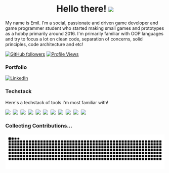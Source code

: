 <div align="center">
  <h1>
    Hello there! <img src="https://media.giphy.com/media/hvRJCLFzcasrR4ia7z/giphy.gif" width="30px"/>
  </h1>
</div>

My name is Emil. I'm a social, passionate and driven game developer and game programmer student who started making small games and prototypes as a hobby primarily around 2016. I'm primarily familiar with OOP languages and try to focus a lot on clean code, separation of concerns, solid principles, code architecture and etc!

<div align="left">
  
  [![GitHub followers](https://img.shields.io/github/followers/Dev-Luteus?label=Follow&style=social)](https://github.com/Dev-Luteus)
  [![Profile Views](https://komarev.com/ghpvc/?username=Dev-Luteus&color=brightgreen)](https://github.com/Dev-Luteus)
</div>

### Portfolio
[![LinkedIn](https://img.shields.io/badge/linkedin-%230077B5.svg?style=for-the-badge&logo=linkedin&logoColor=white)](https://www.linkedin.com/in/emil-m-661824164/)

### Techstack  
Here's a techstack of tools I'm most familiar with! 
<p align="left">
  <img src="https://img.shields.io/badge/C-00599C?style=flat-square&logo=c&logoColor=white" height="30" />&nbsp;
  <img src="https://img.shields.io/badge/C%23-239120?style=flat-square&logo=c-sharp&logoColor=white" height="30" />&nbsp;
  <img src="https://img.shields.io/badge/Java-007396?style=flat-square&logo=openjdk&logoColor=white" height="30" />&nbsp;
  <img src="https://img.shields.io/badge/JavaScript-F7DF1E?style=flat-square&logo=javascript&logoColor=black" height="30" />&nbsp;
  <img src="https://img.shields.io/badge/GitHub-181717?style=flat-square&logo=github&logoColor=white" height="30" />&nbsp;
  <img src="https://img.shields.io/badge/Unity-000000?style=flat-square&logo=unity&logoColor=white" height="30" />&nbsp;
  <img src="https://img.shields.io/badge/JetBrains%20Rider-000000?style=flat-square&logo=jetbrains&logoColor=white" height="30" />&nbsp;
  <img src="https://img.shields.io/badge/JetBrains%20CLion-000000?style=flat-square&logo=jetbrains&logoColor=white" height="30" />&nbsp;
  <img src="https://img.shields.io/badge/Godot-478CBF?style=flat-square&logo=godot&logoColor=white" height="30" />&nbsp;
  <img src="https://img.shields.io/badge/Twine%20Engine-FF63A5?style=flat-square&logo=twine&logoColor=white" height="30" />&nbsp;
  <img src="https://img.shields.io/badge/Ren'Py-7F37C1?style=flat-square&logo=renpy&logoColor=white" height="30" />
</p>

<!--
### Stats
<div align="center">
  <img height="180em" src="https://github-readme-stats.vercel.app/api?username=Dev-Luteus&show_icons=true&theme=radical&include_all_commits=true&count_private=true"/>
  <img height="180em" src="https://github-readme-stats.vercel.app/api/top-langs/?username=Dev-Luteus&layout=compact&langs_count=7&theme=radical"/>
</div>
-->

### Collecting Contributions...
<div align="center">
  <picture>
    <source media="(prefers-color-scheme: dark)" srcset="https://raw.githubusercontent.com/Dev-Luteus/Dev-Luteus/output/github-contribution-grid-snake-dark.svg">
    <source media="(prefers-color-scheme: light)" srcset="https://raw.githubusercontent.com/Dev-Luteus/Dev-Luteus/output/github-contribution-grid-snake.svg">
    <img alt="github contribution grid snake animation" src="https://raw.githubusercontent.com/Dev-Luteus/Dev-Luteus/output/github-contribution-grid-snake.svg">
  </picture>
</div>

<!--
**Dev-Luteus/Dev-Luteus** is a ✨ _special_ ✨ repository because its `README.md` (this file) appears on your GitHub profile.

Here are some ideas to get you started:

- 🔭 I’m currently working on ...
- 🌱 I’m currently learning ...
- 👯 I’m looking to collaborate on ...
- 🤔 I’m looking for help with ...
- 💬 Ask me about ...
- 📫 How to reach me: ...
- 😄 Pronouns: ...
- ⚡ Fun fact: ...
-->
